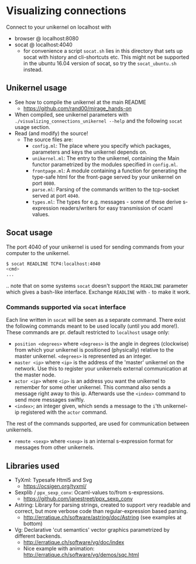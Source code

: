 
# Visualizing connections

Connect to your unikernel on localhost with
* browser @ localhost:8080
* socat @ localhost:4040
  * for convenience a script `socat.sh` lies in this directory that sets up socat
    with history and cli-shortcuts etc. This might not be supported in the ubuntu
    16.04 version of socat, so try the `socat_ubuntu.sh` instead.

## Unikernel usage
* See how to compile the unikernel at the main README 
  * https://github.com/rand00/mirage_hands-on 
* When compiled, see unikernel parameters with `./visualizing_connections_unikernel --help`
  and the following `socat` usage section. 
* Read (and modify) the source! 
  * The source files are:
    * `config.ml`: The place where you specify which packages, parameters
      and keys the unikernel depends on.
    * `unikernel.ml`: The entry to the unikernel, containing the Main functor
      parametrized by the modules specified in `config.ml`.
    * `frontpage.ml`: A module containing a function for generating the
      type-safe html for the front-page served by your unikernel on port
      `8080`.
    * `parse.ml`: Parsing of the commands written to the tcp-socket
      served at port `4040`.
    * `types.ml`: The types for e.g. messages - some of these derive 
      s-expression readers/writers for easy transmission of ocaml
      values.

## Socat usage

The port 4040 of your unikernel is used for sending commands from your
computer to the unikernel.

```bash
$ socat READLINE TCP4:localhost:4040
<cmd>
...
```
.. note that on some systems `socat` doesn't support the `READLINE` parameter
which gives a bash-like interface. Exchange `READLINE` with `-` to make it
work.

### Commands supported via `socat` interface

Each line written in `socat` will be seen as a separate command. 
There exist the following commands meant to be used locally (until you add more!).
These commands are pr. default restricted to `localhost` usage only:
* `position <degrees>` where `<degrees>` is the angle in degrees (clockwise) from 
  which your unikernel is positioned (physically) relative to the master unikernel.
  `<degrees>` is represented as an integer.
* `master <ip>` where `<ip>` is the address of the 'master' unikernel on the
  network. Use this to register your unikernels external communication at the
  master node.
* `actor <ip>` where `<ip>` is an address you want the unikernel to remember
  for some other unikernel. This command also sends a message right away
  to this ip. Afterwards use the `<index>` command to send more messages
  swiftly.
* `<index>`; an integer given, which sends a message to the `i`'th unikernel-ip 
  registered with the `actor` command.

The rest of the commands supported, are used for communication between unikernels.
* `remote <sexp>` where `<sexp>` is an internal s-expression format for 
  messages from other unikernels.


## Libraries used

* TyXml: Typesafe Html5 and Svg
  * https://ocsigen.org/tyxml/ 
* Sexplib / `ppx_sexp_conv`: Ocaml-values to/from s-expressions.
  * https://github.com/janestreet/ppx_sexp_conv 
* Astring: Library for parsing strings, created to support very readable 
  and correct, but more verbose code than regular-expression based parsing.
  * http://erratique.ch/software/astring/doc/Astring (see examples at bottom)
* Vg: Declarative 'cut semantics' vector graphics parametrized by different 
  backends.
  * http://erratique.ch/software/vg/doc/index
  * Nice example with animation: http://erratique.ch/software/vg/demos/sqc.html
